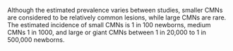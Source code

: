 Although the estimated prevalence varies between studies, smaller CMNs are considered to be relatively common lesions, while large CMNs are rare. The estimated incidence of small CMNs is 1 in 100 newborns, medium CMNs 1 in 1000, and large or giant CMNs between 1 in 20,000 to 1 in 500,000 newborns.